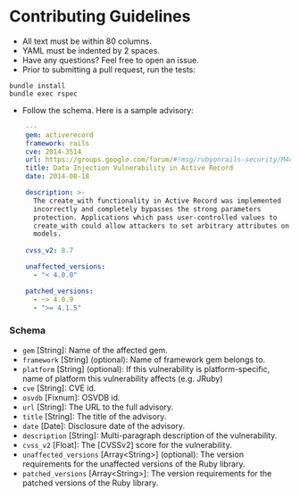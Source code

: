 # Contributing Guidelines

* All text must be within 80 columns.
* YAML must be indented by 2 spaces.
* Have any questions? Feel free to open an issue.
* Prior to submitting a pull request, run the tests:

```
bundle install
bundle exec rspec
```

* Follow the schema. Here is a sample advisory:

```yaml
    ---
    gem: activerecord
    framework: rails
    cve: 2014-3514
    url: https://groups.google.com/forum/#!msg/rubyonrails-security/M4chq5Sb540/CC1Fh0Y_NWwJ
    title: Data Injection Vulnerability in Active Record 
    date: 2014-08-18

    description: >-
      The create_with functionality in Active Record was implemented
      incorrectly and completely bypasses the strong parameters
      protection. Applications which pass user-controlled values to
      create_with could allow attackers to set arbitrary attributes on
      models.
      
    cvss_v2: 8.7

    unaffected_versions:
      - "< 4.0.0"

    patched_versions:
      - ~> 4.0.9 
      - ">= 4.1.5"
```
### Schema

* `gem` \[String\]: Name of the affected gem.
* `framework` \[String\] (optional): Name of framework gem belongs to.
* `platform` \[String\] (optional): If this vulnerability is platform-specific, name of platform this vulnerability affects (e.g. JRuby)
* `cve` \[String\]: CVE id.
* `osvdb` \[Fixnum\]: OSVDB id.
* `url` \[String\]: The URL to the full advisory.
* `title` \[String\]: The title of the advisory.
* `date` \[Date\]: Disclosure date of the advisory.
* `description` \[String\]: Multi-paragraph description of the vulnerability.
* `cvss_v2` \[Float\]: The [CVSSv2] score for the vulnerability.
* `unaffected_versions` \[Array\<String\>\] (optional): The version requirements for the
  unaffected versions of the Ruby library.
* `patched_versions` \[Array\<String\>\]: The version requirements for the
  patched versions of the Ruby library.

